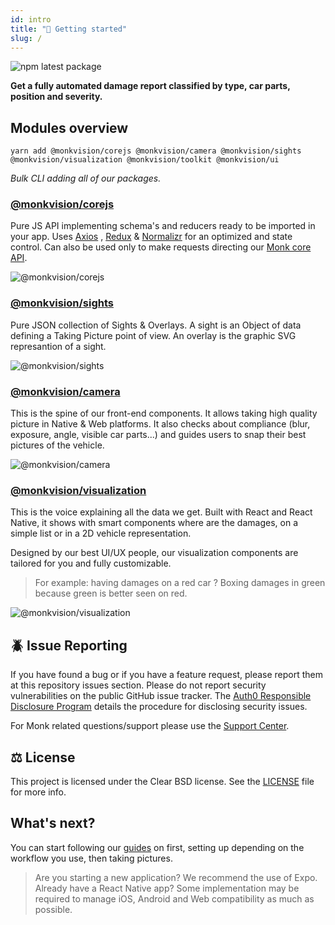```yaml
---
id: intro
title: "🚀 Getting started"
slug: /
---
```


![npm latest package](https://img.shields.io/npm/v/@monkvision/camera/latest.svg)

**Get a fully automated damage report classified by type, car parts, position and severity.**

## Modules overview

```yarn
yarn add @monkvision/corejs @monkvision/camera @monkvision/sights @monkvision/visualization @monkvision/toolkit @monkvision/ui
```
_Bulk CLI adding all of our packages._

### [@monkvision/corejs](https://monkvision.github.io/monkjs/docs/js/api/inspections)
Pure JS API implementing schema's and reducers ready to be imported in your app.
Uses [Axios](https://axios-http.com/docs/res_schema)
, [Redux](https://redux-toolkit.js.org/api/createEntityAdapter#selector-functions)
& [Normalizr](https://github.com/paularmstrong/normalizr/blob/master/docs/api.md#denormalizeinput-schema-entities)
for an optimized and state control.
Can also be used only to make requests directing our
[Monk core API](https://api.monk.ai/v1/apidocs/).

![@monkvision/corejs](https://github.com/monkvision/monkjs/actions/workflows/corejs-analyze.yml/badge.svg)

### [@monkvision/sights](https://monkvision.github.io/monkjs/sights)
Pure JSON collection of Sights & Overlays. A sight is an Object of data defining a Taking Picture point of view. An overlay is the graphic SVG represantion of a sight.

![@monkvision/sights](https://github.com/monkvision/monkjs/actions/workflows/sights-analyze.yml/badge.svg)

### [@monkvision/camera](https://monkvision.github.io/monkjs/docs/js/api/components/capture)
This is the spine of our front-end components.
It allows taking high quality picture in Native & Web platforms.
It also checks about compliance (blur, exposure, angle, visible car parts...)
and guides users to snap their best pictures of the vehicle.

![@monkvision/camera](https://github.com/monkvision/monkjs/actions/workflows/camera-analyze.yml/badge.svg)

### [@monkvision/visualization](https://monkvision.github.io/monkjs/docs/js/api/components/damage-highlight)
This is the voice explaining all the data we get.
Built with React and React Native,
it shows with smart components where are the damages,
on a simple list or in a 2D vehicle representation.

Designed by our best UI/UX people, our visualization components are tailored for you and fully customizable.

> For example: having damages on a red car ? Boxing damages in green because green is better seen on red.

![@monkvision/visualization](https://github.com/monkvision/monkjs/actions/workflows/visualization-analyze.yml/badge.svg)

## 🪲 Issue Reporting

If you have found a bug or if you have a feature request, please report them at this repository issues section. Please do not report security vulnerabilities on the public GitHub issue tracker. The [Auth0 Responsible Disclosure Program](https://auth0.com/whitehat) details the procedure for disclosing security issues.

For Monk related questions/support please use the [Support Center](https://support.monkvision.ai).

## ⚖️ License

This project is licensed under the Clear BSD license. See the [LICENSE](LICENSE) file for more info.


## What's next?

You can start following our [guides](https://monkvision.github.io/monkjs/docs/js/guides/setting-up) on first, setting up depending on the workflow you use, then taking pictures.

> Are you starting a new application? We recommend the use of Expo.
> Already have a React Native app? Some implementation may be required
> to manage iOS, Android and Web compatibility as much as possible.
